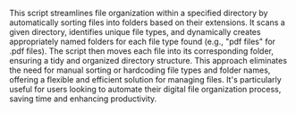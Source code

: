 This script streamlines file organization within a specified directory by automatically sorting files into folders based on their extensions. It scans a given directory, identifies unique file types, and dynamically creates appropriately named folders for each file type found (e.g., "pdf files" for .pdf files). The script then moves each file into its corresponding folder, ensuring a tidy and organized directory structure. This approach eliminates the need for manual sorting or hardcoding file types and folder names, offering a flexible and efficient solution for managing files. It's particularly useful for users looking to automate their digital file organization process, saving time and enhancing productivity.
